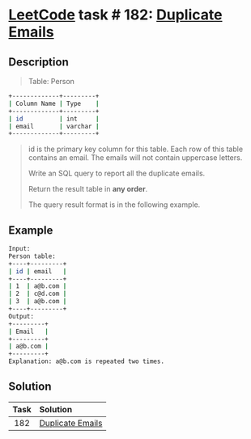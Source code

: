 # [LeetCode][leetcode] task # 182: [Duplicate Emails][task]

Description
-----------

> Table: Person
```sh
+-------------+---------+
| Column Name | Type    |
+-------------+---------+
| id          | int     |
| email       | varchar |
+-------------+---------+
```
> id is the primary key column for this table.
> Each row of this table contains an email.
> The emails will not contain uppercase letters.
> 
> Write an SQL query to report all the duplicate emails.
> 
> Return the result table in **any order**.
> 
> The query result format is in the following example.

Example
-------

```sh
Input: 
Person table:
+----+---------+
| id | email   |
+----+---------+
| 1  | a@b.com |
| 2  | c@d.com |
| 3  | a@b.com |
+----+---------+
Output: 
+---------+
| Email   |
+---------+
| a@b.com |
+---------+
Explanation: a@b.com is repeated two times.
```

Solution
--------

| Task | Solution                     |
|:----:|:-----------------------------|
| 182  | [Duplicate Emails][solution] |


[leetcode]: <http://leetcode.com/>
[task]: <https://leetcode.com/problems/duplicate-emails/>
[solution]: <https://github.com/wellaxis/witalis-jkit/blob/main/module/tasks/src/main/java/com/witalis/jkit/tasks/core/task/leetcode/h2/p182/option/Practice.java>
